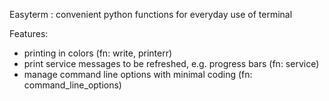 Easyterm : convenient python functions for everyday use of terminal

Features:
- printing in colors (fn: write, printerr)
- print service messages to be refreshed, e.g. progress bars (fn: service)
- manage command line options with minimal coding  (fn: command_line_options)


